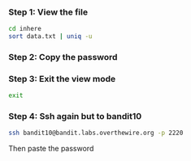 ### Step 1: View the file

```bash
cd inhere
sort data.txt | uniq -u
```

### Step 2: Copy the password

### Step 3: Exit the view mode

```bash
exit
```

### Step 4: Ssh again but to bandit10

```bash
ssh bandit10@bandit.labs.overthewire.org -p 2220
```

Then paste the password
